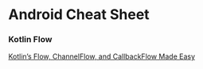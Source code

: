 # Android Cheat Sheet

### Kotlin Flow

[Kotlin’s Flow, ChannelFlow, and CallbackFlow Made Easy](https://medium.com/mobile-app-development-publication/kotlins-flow-channelflow-and-callbackflow-made-easy-5e82ce2e27c0)
